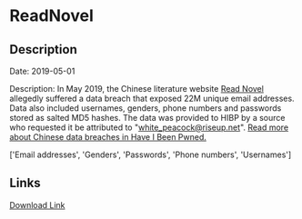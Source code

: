 # ReadNovel

## Description

Date: 2019-05-01

Description:
In May 2019, the Chinese literature website <a href="https://www.readnovel.com/" target="_blank" rel="noopener">Read Novel</a> allegedly suffered a data breach that exposed 22M unique email addresses. Data also included usernames, genders, phone numbers and passwords stored as salted MD5 hashes. The data was provided to HIBP by a source who requested it be attributed to &quot;white_peacock@riseup.net&quot;. <a href="https://www.troyhunt.com/handling-chinese-data-breaches-in-have-i-been-pwned/" target="_blank" rel="noopener">Read more about Chinese data breaches in Have I Been Pwned.</a>


['Email addresses', 'Genders', 'Passwords', 'Phone numbers', 'Usernames']

## Links

[Download Link](https://link-to.net/1229997/478.79336866094457/dynamic/?r=aHR0cHM6Ly93d3cubWVkaWFmaXJlLmNvbS92aWV3L0k0OVJJcko3TGxzeWRCUS9yZWFkbm92ZWwuY29tL2ZpbGU=)